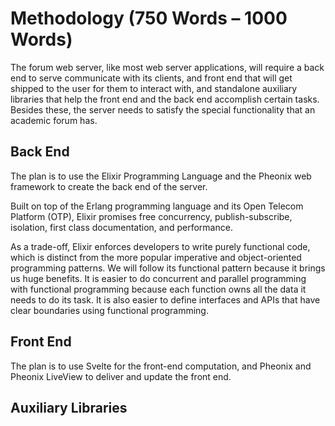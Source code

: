 # Methodology (750 Words – 1000 Words)

<!-- How do you intend to accomplish the project? -->

The forum web server, like most web server applications,
will require a back end to serve communicate with its clients,
and front end that will get shipped to the user for them to interact with,
and standalone auxiliary libraries that help the front end and the back end
accomplish certain tasks.
Besides these, the server needs to satisfy the special functionality that
an academic forum has.

## Back End

The plan is to use the Elixir Programming Language and the Pheonix web framework
to create the back end of the server.

Built on top of the Erlang programming language and its Open Telecom Platform
(OTP),
Elixir promises free concurrency, publish-subscribe, isolation,
first class documentation, and performance.

As a trade-off, Elixir enforces developers to write purely functional code,
which is distinct from the more popular imperative and object-oriented
programming patterns.
We will follow its functional pattern because it brings us huge benefits.
It is easier to do concurrent and parallel programming with functional
programming because each function owns all the data it needs to do its task.
It is also easier to define interfaces and APIs that have clear boundaries
using functional programming.

## Front End

The plan is to use Svelte for the front-end computation,
and Pheonix and Pheonix LiveView to deliver and update the front end.

## Auxiliary Libraries
